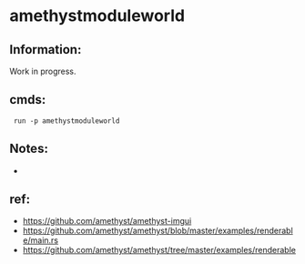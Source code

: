 # amethystmoduleworld

## Information:
 Work in progress.

## cmds:
```
 run -p amethystmoduleworld
```

## Notes:
 * 


## ref:
 * https://github.com/amethyst/amethyst-imgui
 * https://github.com/amethyst/amethyst/blob/master/examples/renderable/main.rs
 * https://github.com/amethyst/amethyst/tree/master/examples/renderable